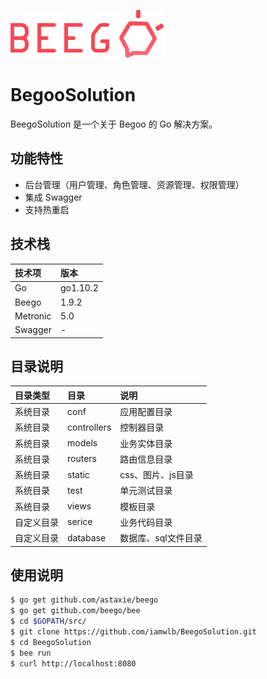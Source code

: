 ![beego.png](/static/img/beego.png)
# BegooSolution
BeegoSolution 是一个关于 Begoo 的 Go 解决方案。  

## 功能特性

- 后台管理（用户管理、角色管理、资源管理、权限管理）
- 集成 Swagger
- 支持热重启

## 技术栈

| 技术项 | 版本 |  
| :---- |:----| 
| Go | go1.10.2 | 
| Beego | 1.9.2 | 
| Metronic | 5.0 | 
| Swagger | - |

## 目录说明

| 目录类型 | 目录 | 说明 |  
| :---- | :---- |:----| 
| 系统目录 | conf | 应用配置目录 | 
| 系统目录 | controllers | 控制器目录 | 
| 系统目录 | models | 业务实体目录 | 
| 系统目录 | routers | 路由信息目录 | 
| 系统目录 | static | css、图片、js目录 | 
| 系统目录 | test | 单元测试目录 | 
| 系统目录 | views | 模板目录 | 
| 自定义目录 | serice | 业务代码目录 | 
| 自定义目录 | database | 数据库、sql文件目录 | 

## 使用说明
```bash
$ go get github.com/astaxie/beego
$ go get github.com/beego/bee
$ cd $GOPATH/src/
$ git clone https://github.com/iamwlb/BeegoSolution.git
$ cd BeegoSolution
$ bee run
$ curl http://localhost:8080
```
